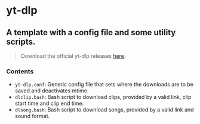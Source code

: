 # yt-dlp
## A template with a config file and some utility scripts.
> Download the official yt-dlp releases [here](https://github.com/yt-dlp/yt-dlp/releases).

### Contents
- `yt-dlp.conf`: Generic config file that sets where the downloads are to be saved and deactivates mtime.
- `dlclip.bash`: Bash script to download clips, provided by a valid link, clip start time and clip end time.
- `dlsong.bash`: Bash script to download songs, provided by a valid link and sound format.
